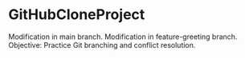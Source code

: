 # GitHubCloneProject
Modification in main branch.
Modification in feature-greeting branch.
Objective: Practice Git branching and conflict resolution.
